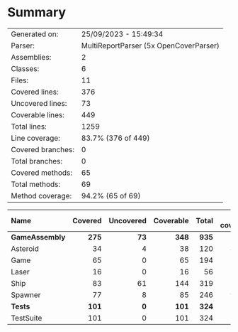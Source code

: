 ﻿# Summary
|||
|:---|:---|
| Generated on: | 25/09/2023 - 15:49:34 |
| Parser: | MultiReportParser (5x OpenCoverParser) |
| Assemblies: | 2 |
| Classes: | 6 |
| Files: | 11 |
| Covered lines: | 376 |
| Uncovered lines: | 73 |
| Coverable lines: | 449 |
| Total lines: | 1259 |
| Line coverage: | 83.7% (376 of 449) |
| Covered branches: | 0 |
| Total branches: | 0 |
| Covered methods: | 65 |
| Total methods: | 69 |
| Method coverage: | 94.2% (65 of 69) |

|**Name**|**Covered**|**Uncovered**|**Coverable**|**Total**|**Line coverage**|**Covered**|**Total**|**Branch coverage**|**Covered**|**Total**|**Method coverage**|
|:---|---:|---:|---:|---:|---:|---:|---:|---:|---:|---:|---:|
|**GameAssembly**|**275**|**73**|**348**|**935**|**79%**|**0**|**0**|****|**50**|**54**|**92.5%**|
|Asteroid|34|4|38|120|89.4%|0|0||8|8|100%|
|Game|65|0|65|194|100%|0|0||11|11|100%|
|Laser|16|0|16|56|100%|0|0||2|2|100%|
|Ship|83|61|144|319|57.6%|0|0||15|19|78.9%|
|Spawner|77|8|85|246|90.5%|0|0||14|14|100%|
|**Tests**|**101**|**0**|**101**|**324**|**100%**|**0**|**0**|****|**15**|**15**|**100%**|
|TestSuite|101|0|101|324|100%|0|0||15|15|100%|
